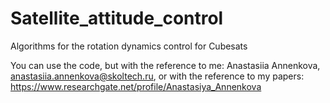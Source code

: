 # Satellite_attitude_control
Algorithms for the rotation dynamics control for Cubesats

You can use the code, but with the reference to me: Anastasiia Annenkova, anastasiia.annenkova@skoltech.ru, 
or with the reference to my papers: https://www.researchgate.net/profile/Anastasiya_Annenkova
